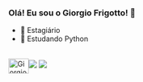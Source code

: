 ### Olá! Eu sou o Giorgio Frigotto! :wave:

- :telescope: Estagiário
- :seedling: Estudando Python

<div>
  <a href="https://github.com/GiorgioFL15
  <img height="160em" src="https://github-readme-stats.vercel.app/api?username=GiorgioFL15&show_icons=true&theme=dark&include_all_commits=true&count_private=true%22/%3E
  <img height="160em" src="https://github-readme-stats.vercel.app/api/top-langs/?username=GiorgioFL15&layout=compact&langs_count=7&theme=dark%22/%3E
</div>

<div style="display: inline_block"><br>
  <img align="center" alt="Giorgio-Js" height="30" width="40" src="https://raw.githubusercontent.com/devicons/devicon/master/icons/javascript/javascript-plain.svg%22%3E
  <img align="center" alt="Giorgio-HTML" height="30" width="40" src="https://raw.githubusercontent.com/devicons/devicon/master/icons/html5/html5-original.svg%22%3E
  <img align="center" alt="Giorgio-CSS" height="30" width="40" src="https://raw.githubusercontent.com/devicons/devicon/master/icons/css3/css3-original.svg%22%3E
  <img align="center" alt="Giorgio-MySQL" height="30" width="40" src="https://raw.githubusercontent.com/devicons/devicon/master/icons/mysql/mysql-original.svg%22%3E
  <img align="center" alt="Giorgio-Java" height="30" width="40" src="https://raw.githubusercontent.com/devicons/devicon/master/icons/java/java-original.svg%22%3E
</div>

  ##

<div>
  <a href = "mailto:frigottogiorgio@gmail.com"><img src="https://img.shields.io/badge/-Gmail-%23333?style=for-the-badge&logo=gmail&logoColor=white" target="_blank"></a>
  <a href="https://www.linkedin.com/in/giorgio-frigotto-050185206/" target="_blank"><img src="https://img.shields.io/badge/-LinkedIn-%230077B5?style=for-the-badge&logo=linkedin&logoColor=white" target="_blank"></a> 
</div>

